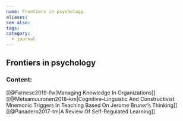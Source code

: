 ```yaml
---
name: Frontiers in psychology
aliases:
see also:
tags:
category:
  - journal
---
```


## Frontiers in psychology

### Content:
[[@Farnese2019-fw|Managing Knowledge In Organizations]]
[[@Metsamuuronen2018-km|Cognitive–Linguistic And Constructivist Mnemonic Triggers In Teaching Based On Jerome Bruner’s Thinking]]
[[@Panadero2017-tm|A Review Of Self-Regulated Learning]]